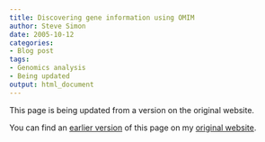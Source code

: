 ```yaml
---
title: Discovering gene information using OMIM
author: Steve Simon
date: 2005-10-12
categories:
- Blog post
tags:
- Genomics analysis
- Being updated
output: html_document
---
```


This page is being updated from a version on the original website.

<!---More--->

You can find an [earlier version][sim1] of this page on my [original website][sim2].


[sim1]: http://www.pmean.com/05/FindingGenesB.html
[sim2]: http://www.pmean.com/original_site.html
